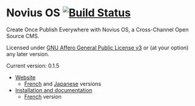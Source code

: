 # Novius OS [![Build Status](https://travis-ci.org/novius-os/novius-os.png?branch=master/0.2)](https://travis-ci.org/novius-os/novius-os)

Create Once Publish Everywhere with Novius OS, a Cross-Channel Open Source CMS.

Licensed under [GNU Affero General Public License v3](http://www.gnu.org/licenses/agpl-3.0.html) or (at your option) any later version.

Current version: 0.1.5

* [Website](http://www.novius-os.org/en/)
  * [French](http://www.novius-os.org) and [Japanese](http://www.novius-os.org/jp/) versions
* [Installation and documentation](http://novius-os.readthedocs.org/en/latest/)
  * [French](https://novius-os-documentation-francaise.readthedocs.org/en/latest/) version
